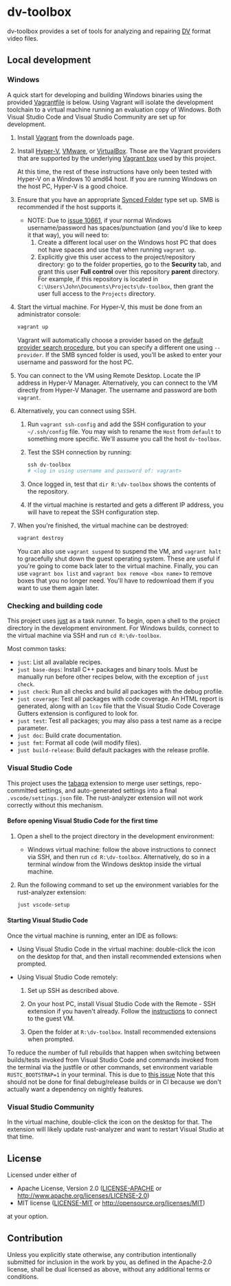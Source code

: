 # dv-toolbox

dv-toolbox provides a set of tools for analyzing and repairing [DV](https://en.wikipedia.org/wiki/DV_(video_format)) format video files.

## Local development

### Windows

A quick start for developing and building Windows binaries using the provided [Vagrantfile](Vagrantfile) is below.  Using Vagrant will isolate the development toolchain to a virtual machine running an evaluation copy of Windows.  Both Visual Studio Code and Visual Studio Community are set up for development.

1. Install [Vagrant](https://developer.hashicorp.com/vagrant/downloads) from the downloads page.

2. Install [Hyper-V](https://learn.microsoft.com/en-us/virtualization/hyper-v-on-windows/quick-start/enable-hyper-v), [VMware](https://www.vmware.com/products/desktop-hypervisor/workstation-and-fusion), or [VirtualBox](https://www.virtualbox.org/wiki/Downloads).  Those are the Vagrant providers that are supported by the underlying [Vagrant box](https://github.com/gusztavvargadr/packer?tab=readme-ov-file#overview) used by this project.

    At this time, the rest of these instructions have only been tested with Hyper-V on a Windows 10 amd64 host.  If you are running Windows on the host PC, Hyper-V is a good choice.

3. Ensure that you have an appropriate [Synced Folder](https://developer.hashicorp.com/vagrant/docs/synced-folders) type set up.  SMB is recommended if the host supports it.

    - NOTE: Due to [issue 10661](https://github.com/hashicorp/vagrant/issues/10661), if your normal Windows username/password has spaces/punctuation (and you'd like to keep it that way), you will need to:
        1. Create a different local user on the Windows host PC that does not have spaces and use that when running `vagrant up`.
        2. Explicitly give this user access to the project/repository directory: go to the folder properties, go to the **Security** tab, and grant this user **Full control** over this repository **parent** directory.  For example, if this repository is located in `C:\Users\John\Documents\Projects\dv-toolbox`, then grant the user full access to the `Projects` directory.

4. Start the virtual machine.  For Hyper-V, this must be done from an administrator console:

    ```PowerShell
    vagrant up
    ```

    Vagrant will automatically choose a provider based on the [default provider search procedure](https://developer.hashicorp.com/vagrant/docs/providers/basic_usage#default-provider), but you can specify a different one using `--provider`.  If the SMB synced folder is used, you'll be asked to enter your username and password for the host PC.

5. You can connect to the VM using Remote Desktop.  Locate the IP address in Hyper-V Manager.  Alternatively, you can connect to the VM directly from Hyper-V Manager.  The username and password are both `vagrant`.

6. Alternatively, you can connect using SSH.
    1. Run `vagrant ssh-config` and add the SSH configuration to your `~/.ssh/config` file.  You may wish to rename the `Host` from `default` to something more specific.  We'll assume you call the host `dv-toolbox`.
    2. Test the SSH connection by running:

        ```PowerShell
        ssh dv-toolbox
        # <log in using username and password of: vagrant>
        ```

    3. Once logged in, test that `dir R:\dv-toolbox` shows the contents of the repository.
    4. If the virtual machine is restarted and gets a different IP address, you will have to repeat the SSH configuration step.

7. When you're finished, the virtual machine can be destroyed:

    ```PowerShell
    vagrant destroy
    ```

    You can also use `vagrant suspend` to suspend the VM, and `vagrant halt` to gracefully shut down the guest operating system.  These are useful if you're going to come back later to the virtual machine.  Finally, you can use `vagrant box list` and `vagrant box remove <box name>` to remove boxes that you no longer need.  You'll have to redownload them if you want to use them again later.

### Checking and building code

This project uses [just](https://just.systems/man/en/) as a task runner.  To begin, open a shell to the project directory in the development environment.  For Windows builds, connect to the virtual machine via SSH and run `cd R:\dv-toolbox`.

Most common tasks:

- `just`: List all available recipes.
- `just base-deps`: Install C++ packages and binary tools.  Must be manually run before other recipes below, with the exception of `just check`.
- `just check`: Run all checks and build all packages with the debug profile.
- `just coverage`: Test all packages with code coverage.  An HTML report is generated, along with an `lcov` file that the Visual Studio Code Coverage Gutters extension is configured to look for.
- `just test`: Test all packages; you may also pass a test name as a recipe parameter.
- `just doc`: Build crate documentation.
- `just fmt`: Format all code (will modify files).
- `just build-release`: Build default packages with the release profile.

### Visual Studio Code

This project uses the [tabaqa](https://marketplace.visualstudio.com/items?itemName=KalimahApps.tabaqa) extension to merge user settings, repo-committed settings, and auto-generated settings into a final `.vscode/settings.json` file.  The rust-analyzer extension will not work correctly without this mechanism.

#### Before opening Visual Studio Code for the first time

1. Open a shell to the project directory in the development environment:
    - Windows virtual machine:  follow the above instructions to connect via SSH, and then run `cd R:\dv-toolbox`.  Alternatively, do so in a terminal window from the Windows desktop inside the virtual machine.
2. Run the following command to set up the environment variables for the rust-analyzer extension:

    ```bash
    just vscode-setup
    ```

#### Starting Visual Studio Code

Once the virtual machine is running, enter an IDE as follows:

- Using Visual Studio Code in the virtual machine: double-click the icon on the desktop for that, and then install recommended extensions when prompted.

- Using Visual Studio Code remotely:

    1. Set up SSH as described above.

    2. On your host PC, install Visual Studio Code with the Remote - SSH extension if you haven't already.  Follow the [instructions](https://code.visualstudio.com/docs/remote/ssh#_connect-to-a-remote-host) to connect to the guest VM.

    3. Open the folder at `R:\dv-toolbox`.  Install recommended extensions when prompted.

To reduce the number of full rebuilds that happen when switching between builds/tests invoked from Visual Studio Code and commands invoked from the terminal via the justfile or other commands, set environment variable `RUSTC_BOOTSTRAP=1` in your terminal.  This is due to [this issue](https://github.com/rust-lang/rust-analyzer/issues/17149#issuecomment-2080396613)  Note that this should not be done for final debug/release builds or in CI because we don't actually want a dependency on nightly features.

### Visual Studio Community

In the virtual machine, double-click the icon on the desktop for that.  The extension will likely update rust-analyzer and want to restart Visual Studio at that time.

## License

Licensed under either of

- Apache License, Version 2.0 ([LICENSE-APACHE](LICENSE-APACHE) or <http://www.apache.org/licenses/LICENSE-2.0>)
- MIT license ([LICENSE-MIT](LICENSE-MIT) or <http://opensource.org/licenses/MIT>)

at your option.

## Contribution

Unless you explicitly state otherwise, any contribution intentionally submitted for inclusion in the work by you, as defined in the Apache-2.0 license, shall be dual licensed as above, without any additional terms or conditions.

